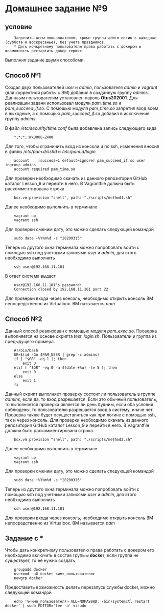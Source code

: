 # Домашнее задание №9
## условие

        Запретить всем пользователям, кроме группы admin логин в выходные (суббота и воскресенье), без учета праздников.
        * Дать конкретному пользователю права работать с докером и возможность рестартить докер сервис.

Выполнил задание двумя способоми.

## Способ №1

Создал двух пользователей *user* и *admin*, пользователя *admin* и *vagrant* (для корректной работы с ВМ) добавил в созданную группу *admins*.
Даннаым пользователям установлен пароль **Otus202001**.
Для реализации задачи использовал модули *pam_time.so* и *pam_succeed_if.so*. С помощью модуля *pam_time.so* запретил вход всем в выходные, а
с помощью *pam_succeed_if.so* добавил в исключение группу *admins*. 

В файл */etc/security/time.conf* была добавлена запись следующего вида

        *;*;*;!Wk0000-2400

Для того, чтобы ограничить вход из консоли и по ssh, изменения вносил в файлы */etc/pam.d/sshd* и */etc/pam.d/login*

        account    [success=1 default=ignore] pam_succeed_if.so user ingroup admins
        account required pam_time.so

Для проверки необходимо скачать из данного репозитория GitHub каталог Lesson_9 и перейти в него. В Vagrantfile должна быть раскомментирована строка

        box.vm.provision "shell", path: "./scripts/method1.sh"

Далее необходимо выполнить в терминале

        vagrant up
        vagrant ssh

Для проверки сменим дату, это можно сделать следующей командой

        sudo date +%Y%m%d -s "20200315"

Теперь из другого окна терминала можно попробовать войти с помощью ssh под учетными записями *user* и *admin*, для этого необходимо выполнить

        ssh user@192.168.11.101

В ответ система выдаст

        user@192.168.11.101's password: 
        Connection closed by 192.168.11.101 port 22

Для проверки входа через консоль, необходимо открыть консоль ВМ непосредственно из Virtualbox. ВМ называется *pam*

## Способ №2

Данный способ реализован с помощью модуля *pam_exec.so*. Проверка выполняется на основе скрипта *test_login.sh*. Пользователи и группа из предыдущего примера.

        #!/bin/bash
        GR=$(id -Gn $PAM_USER | grep -c admins)
        if [ "$GR" -eq 1 ]; then
            exit 0
        elif [ "$GR" -eq 0 -a $(date +%u) -le 5 ]; then
            exit 0
        else
            exit 1
        fi

Данный скрипт выполняет проверку состоит ли пользователь в группе *admins*, если да, то вход разрешается. Если это обычный пользователь, то
выполняется проверка является ли день будним, если оба условия соблюдены, то пользователю разрешается вход в систему, иначе нет.
Проверка также будет осуществляться как при логине с помощью ssh, так и через консоль.
Для проверки необходимо скачать из данного репозитория GitHub каталог Lesson_9 и перейти в него. В Vagrantfile должна быть раскомментирована строка

        box.vm.provision "shell", path: "./scripts/method2.sh"

Далее необходимо выполнить в терминале

        vagrant up
        vagrant ssh

Для проверки сменим дату, это можно сделать следующей командой

        sudo date +%Y%m%d -s "20200315"

Теперь из другого окна терминала можно попробовать войти с помощью ssh под учетными записями *user* и *admin*, для этого необходимо выполнить

        ssh user@192.168.11.101

Для проверки входа через консоль, необходимо открыть консоль ВМ непосредственно из Virtualbox. ВМ называется *pam*

## Задание с *

Чтобы дать конкретному пользователю права работать с докером его необходимо включить в состав групыы **docker**, если группа не существует, то её нужно создать

        groupadd docker
        usermod -aG docker <имя_пользователя>
        newgrp docker

Предоставить возможность делать перезапуск службы docker, можно следующей командой

        echo '%<имя_пользователя> ALL=NOPASSWD: /bin/systemctl restart docker' | sudo EDITOR='tee -a' visudo



        


